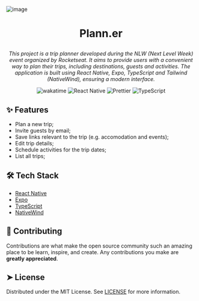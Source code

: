 ![image](https://github.com/user-attachments/assets/4df60dec-62e4-41df-8169-984217d0464e)

# <p align="center">Plann.er</p>

<p align="center" style="font-style:italic;">
This project is a trip planner developed during the NLW (Next Level Week) event organized by <a src="https://www.rocketseat.com.br" alt="rocketseat">Rocketseat</a>. It aims to provide users with a convenient way to plan their trips, including destinations, guests and activities. The application is built using React Native, Expo, TypeScript and Tailwind (NativeWind), ensuring a modern interface.
</p>

<div align="center">
  <img src="https://wakatime.com/badge/user/6b9e0525-e35c-4896-bb9c-db75b3501e3c/project/cebf35a4-4548-4678-99b9-50707c44e99e.svg" alt="wakatime">
  <img src="https://img.shields.io/badge/-React Native-61DAFB?logo=react&logoColor=white" alt="React Native">
  <img src="https://img.shields.io/badge/-Prettier-F7B93E?logo=prettier&logoColor=white" alt="Prettier">
  <img src="https://img.shields.io/badge/-TypeScript-3178C6?logo=typescript&logoColor=white" alt="TypeScript">
</div>
    
## ✨  Features
- Plan a new trip;
- Invite guests by email;
- Save links relevant to the trip (e.g. accomodation and events);
- Edit trip details;
- Schedule activities for the trip dates;
- List all trips;
        
## 🛠️ Tech Stack
- [React Native](https://reactnative.dev)
- [Expo](https://expo.dev)
- [TypeScript](https://www.typescriptlang.org/)
- [NativeWind](https://www.nativewind.dev)

## 🍰 Contributing    
Contributions are what make the open source community such an amazing place to be learn, inspire, and create. Any contributions you make are **greatly appreciated**.

## ➤ License
Distributed under the MIT License. See [LICENSE](LICENSE.md) for more information.
